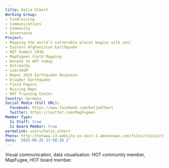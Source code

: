 ```yaml
---
title: Katja Ulbert
Working Group:
- Fundraising
- Communications
- Community
- Governance
Project:
- Mapping the world’s vulnerable places begins with you!
- Eastern Afghanistan Earthquake
- HOT Summit 2016
- MapFugees Field Mapping
- Donate to HOT today
- Outreachy
- LearnOSM
- Nepal 2015 Earthquake Response
- Ecuador Earthquake
- Field Papers
- Missing Maps
- HOT Training Center
Country: Germany
Social Media (Full URL):
  Facebook: https://www.facebook.com/KatjaUlbert
  Twitter: https://twitter.com/MapFugees
Member Type:
  Is Staff: true
  Is Board Member: true
permalink: users/katja_ulbert
Photo: http://hotwww.s3-website-us-east-1.amazonaws.com/files/old/pictures/picture-283-1440077668.jpg
date: '2015-05-25 17:50:28 Z'
---
```

<p>Visual communication, data visualisation. HOT community member, MapFugee, HOT board member.</p>
